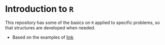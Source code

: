 # Introduction to `R`

This repository has some of the basics on `R` applied to specific problems, so that structures are developed when needed.

- Based on the examples of [link](https://www.wiley.com/en-us/Probability%2C+Decisions+and+Games%3A+A+Gentle+Introduction+using+R-p-9781119302605)
